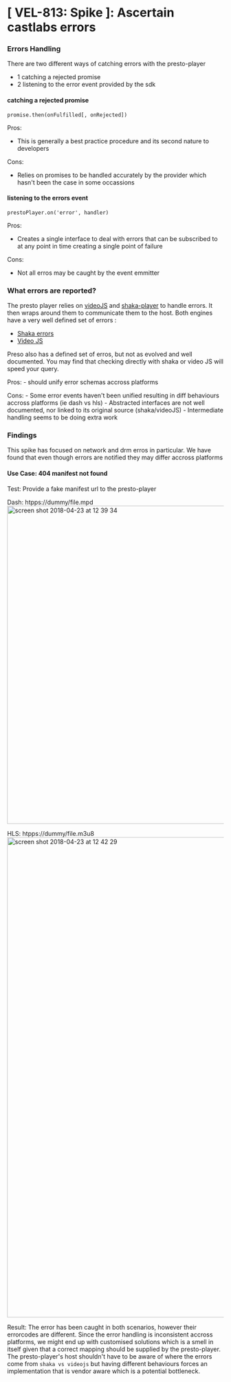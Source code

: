 # [ VEL-813: Spike ]: Ascertain castlabs errors

### Errors Handling

There are two different ways of catching errors with the presto-player

- 1 catching a rejected promise
- 2 listening to the error event provided by the sdk

#### catching a rejected promise

```
promise.then(onFulfilled[, onRejected])
```

Pros:

- This is generally a best practice procedure and its second nature to developers  

Cons: 

- Relies on promises to be handled accurately by the provider which hasn't been the case in some occassions


#### listening to the errors event

```
prestoPlayer.on('error', handler)
```

Pros:

- Creates a single interface to deal with errors that can be subscribed to at any point in time creating a single point of failure


Cons:

- Not all erros may be caught by the event emmitter


### What errors are reported?
The presto player relies on [videoJS](http://videojs.com/) and [shaka-player](https://opensource.google.com/projects/shaka-player) to handle errors. It then wraps around them to communicate them to the host.
Both engines have a very well defined set of errors :

- [Shaka errors](https://shaka-player-demo.appspot.com/docs/api/shaka.util.Error.html)
- [Video JS](https://docs.videojs.com/mediaerror)

Preso also has a defined set of erros, but not as evolved and well documented. You may find that checking directly with shaka or video JS will speed your query.

Pros:
    - should unify error schemas accross platforms

Cons:
    - Some error events haven't been unified resulting in diff behaviours accross platforms (ie dash vs hls)
    - Abstracted interfaces are not well documented, nor linked to its original source (shaka/videoJS)
    - Intermediate handling seems to be doing extra work
    

### Findings

This spike has focused on network and drm erros in particular. We have found that even though errors are notified they may differ accross platforms 

#### Use Case: 404 manifest not found
Test: Provide a fake manifest url to the presto-player

Dash: htpps://dummy/file.mpd
<img width="739" alt="screen shot 2018-04-23 at 12 39 34" src="https://user-images.githubusercontent.com/4896851/39124687-3fd7ffb4-46f4-11e8-92c4-72635c2cb8c7.png">

HLS: htpps://dummy/file.m3u8
<img width="1116" alt="screen shot 2018-04-23 at 12 42 29" src="https://user-images.githubusercontent.com/4896851/39124688-3fef3c06-46f4-11e8-86a8-2a406fcf2227.png">

Result: 
The error has been caught in both scenarios, however their errorcodes are different. 
Since the error handling is inconsistent accross platforms, we might end up with customised solutions which is a smell in itself given that a correct mapping should be supplied by the presto-player.
The presto-player's host shouldn't have to be aware of where the errors come from `shaka vs videojs` but having different behaviours forces an implementation that is vendor aware which is a potential bottleneck.